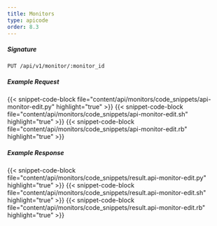 ```yaml
---
title: Monitors
type: apicode
order: 8.3
---
```

##### Signature
`PUT /api/v1/monitor/:monitor_id`
##### Example Request
{{< snippet-code-block file="content/api/monitors/code_snippets/api-monitor-edit.py" highlight="true" >}}
{{< snippet-code-block file="content/api/monitors/code_snippets/api-monitor-edit.sh" highlight="true" >}}
{{< snippet-code-block file="content/api/monitors/code_snippets/api-monitor-edit.rb" highlight="true" >}}
##### Example Response
{{< snippet-code-block file="content/api/monitors/code_snippets/result.api-monitor-edit.py" highlight="true" >}}
{{< snippet-code-block file="content/api/monitors/code_snippets/result.api-monitor-edit.sh" highlight="true" >}}
{{< snippet-code-block file="content/api/monitors/code_snippets/result.api-monitor-edit.rb" highlight="true" >}}